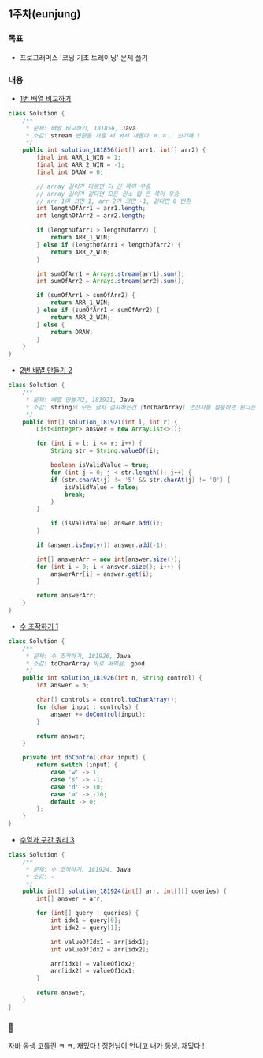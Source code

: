 ## 1주차(eunjung)

### 목표

- 프로그래머스 '코딩 기초 트레이닝' 문제 풀기

### 내용

- [1번 배열 비교하기](https://school.programmers.co.kr/learn/courses/30/lessons/181856?language=java)

```java
class Solution {
    /**
     * 문제: 배열 비교하기, 181856, Java
     * 소감: stream 변환을 처음 써 봐서 새롭다 ㅎ.ㅎ.. 신기해 !
     */
    public int solution_181856(int[] arr1, int[] arr2) {
        final int ARR_1_WIN = 1;
        final int ARR_2_WIN = -1;
        final int DRAW = 0;

        // array 길이가 다르면 더 긴 쪽이 우승
        // array 길이가 같다면 모든 원소 합 큰 쪽이 우승
        // arr 1이 크면 1, arr 2가 크면 -1, 같다면 0 반환
        int lengthOfArr1 = arr1.length;
        int lengthOfArr2 = arr2.length;

        if (lengthOfArr1 > lengthOfArr2) {
            return ARR_1_WIN;
        } else if (lengthOfArr1 < lengthOfArr2) {
            return ARR_2_WIN;
        }

        int sumOfArr1 = Arrays.stream(arr1).sum();
        int sumOfArr2 = Arrays.stream(arr2).sum();

        if (sumOfArr1 > sumOfArr2) {
            return ARR_1_WIN;
        } else if (sumOfArr1 < sumOfArr2) {
            return ARR_2_WIN;
        } else {
            return DRAW;
        }
    }
}
```

- [2번 배열 만들기 2](https://school.programmers.co.kr/learn/courses/30/lessons/181921?language=java)

```java
class Solution {
    /**
     * 문제: 배열 만들기2, 181921, Java
     * 소감: string의 모든 글자 검사하는건 [toCharArray] 연산자를 활용하면 된다는 걸 배웠다 !
     */
    public int[] solution_181921(int l, int r) {
        List<Integer> answer = new ArrayList<>();

        for (int i = l; i <= r; i++) {
            String str = String.valueOf(i);

            boolean isValidValue = true;
            for (int j = 0; j < str.length(); j++) {
            if (str.charAt(j) != '5' && str.charAt(j) != '0') {
                isValidValue = false;
                break;
            }
        }

            if (isValidValue) answer.add(i);
        }

        if (answer.isEmpty()) answer.add(-1);

        int[] answerArr = new int[answer.size()];
        for (int i = 0; i < answer.size(); i++) {
            answerArr[i] = answer.get(i);
        }

        return answerArr;
    }
}
```

- [수 조작하기 1](https://school.programmers.co.kr/learn/courses/30/lessons/181926?language=java)

```java
class Solution {
    /**
     * 문제: 수 조작하기, 181926, Java
     * 소감: toCharArray 바로 써먹음. good.
     */
    public int solution_181926(int n, String control) {
        int answer = n;

        char[] controls = control.toCharArray();
        for (char input : controls) {
            answer += doControl(input);
        }

        return answer;
    }

    private int doControl(char input) {
        return switch (input) {
            case 'w' -> 1;
            case 's' -> -1;
            case 'd' -> 10;
            case 'a' -> -10;
            default -> 0;
        };
    }
}
```

- [수열과 구간 쿼리 3](https://school.programmers.co.kr/learn/courses/30/lessons/181924?language=java)

```java
class Solution {
    /**
     * 문제: 수 조작하기, 181924, Java
     * 소감: -
     */
    public int[] solution_181924(int[] arr, int[][] queries) {
        int[] answer = arr;

        for (int[] query : queries) {
            int idx1 = query[0];
            int idx2 = query[1];

            int valueOfIdx1 = arr[idx1];
            int valueOfIdx2 = arr[idx2];

            arr[idx1] = valueOfIdx2;
            arr[idx2] = valueOfIdx1;
        }

        return answer;
    }
}
```

### 💬
자바 동생 코틀린 ㅋ ㅋ. 재밌다 ! 
정현님이 언니고 내가 동생. 재밌다 !
